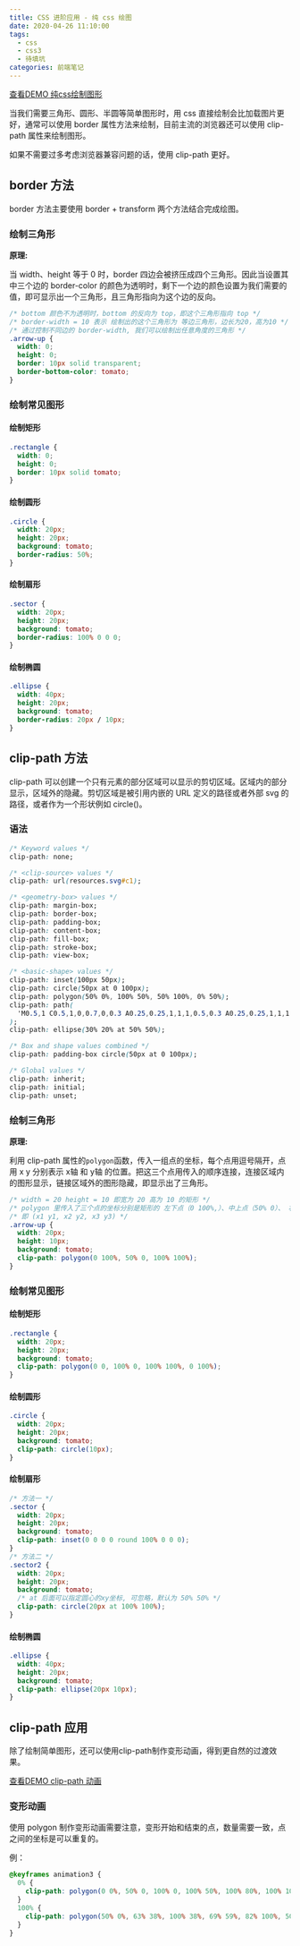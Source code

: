 ```yaml
---
title: CSS 进阶应用 - 纯 css 绘图
date: 2020-04-26 11:10:00
tags:
  - css
  - css3
  - 待填坑
categories: 前端笔记
---
```


[查看DEMO 纯css绘制图形](https://gaofanghuang.github.io/demo/api/css/demo1)

当我们需要三角形、圆形、半圆等简单图形时，用 css 直接绘制会比加载图片更好，通常可以使用 border 属性方法来绘制，目前主流的浏览器还可以使用 clip-path 属性来绘制图形。

如果不需要过多考虑浏览器兼容问题的话，使用 clip-path 更好。

<!--more-->

## border 方法

border 方法主要使用 border + transform 两个方法结合完成绘图。

### 绘制三角形

**原理:**

当 width、height 等于 0 时，border 四边会被挤压成四个三角形。因此当设置其中三个边的 border-color 的颜色为透明时，剩下一个边的颜色设置为我们需要的值，即可显示出一个三角形，且三角形指向为这个边的反向。

```css
/* bottom 颜色不为透明时，bottom 的反向为 top，即这个三角形指向 top */
/* border-width = 10 表示 绘制出的这个三角形为 等边三角形，边长为20，高为10 */
/* 通过控制不同边的 border-width, 我们可以绘制出任意角度的三角形 */
.arrow-up {
  width: 0;
  height: 0;
  border: 10px solid transparent;
  border-bottom-color: tomato;
}
```

### 绘制常见图形

#### 绘制矩形

```css
.rectangle {
  width: 0;
  height: 0;
  border: 10px solid tomato;
}
```

#### 绘制圆形

```css
.circle {
  width: 20px;
  height: 20px;
  background: tomato;
  border-radius: 50%;
}
```

#### 绘制扇形

```css
.sector {
  width: 20px;
  height: 20px;
  background: tomato;
  border-radius: 100% 0 0 0;
}
```

#### 绘制椭圆

```css
.ellipse {
  width: 40px;
  height: 20px;
  background: tomato;
  border-radius: 20px / 10px;
}
```

## clip-path 方法

clip-path 可以创建一个只有元素的部分区域可以显示的剪切区域。区域内的部分显示，区域外的隐藏。剪切区域是被引用内嵌的 URL 定义的路径或者外部 svg 的路径，或者作为一个形状例如 circle()。

### 语法

```css
/* Keyword values */
clip-path: none;

/* <clip-source> values */
clip-path: url(resources.svg#c1);

/* <geometry-box> values */
clip-path: margin-box;
clip-path: border-box;
clip-path: padding-box;
clip-path: content-box;
clip-path: fill-box;
clip-path: stroke-box;
clip-path: view-box;

/* <basic-shape> values */
clip-path: inset(100px 50px);
clip-path: circle(50px at 0 100px);
clip-path: polygon(50% 0%, 100% 50%, 50% 100%, 0% 50%);
clip-path: path(
  'M0.5,1 C0.5,1,0,0.7,0,0.3 A0.25,0.25,1,1,1,0.5,0.3 A0.25,0.25,1,1,1,1,0.3 C1,0.7,0.5,1,0.5,1 Z'
);
clip-path: ellipse(30% 20% at 50% 50%);

/* Box and shape values combined */
clip-path: padding-box circle(50px at 0 100px);

/* Global values */
clip-path: inherit;
clip-path: initial;
clip-path: unset;
```

### 绘制三角形

**原理:**

利用 clip-path 属性的`polygon`函数，传入一组点的坐标，每个点用逗号隔开，点用 x y 分别表示 x轴 和 y轴 的位置。把这三个点用传入的顺序连接，连接区域内的图形显示，链接区域外的图形隐藏，即显示出了三角形。

```css
/* width = 20 height = 10 即宽为 20 高为 10 的矩形 */
/* polygon 里传入了三个点的坐标分别是矩形的 左下点（0 100%,）、中上点（50% 0）、 右下点（100% 100%）*/
/* 即 (x1 y1, x2 y2, x3 y3) */
.arrow-up {
  width: 20px;
  height: 10px;
  background: tomato;
  clip-path: polygon(0 100%, 50% 0, 100% 100%);
}
```

### 绘制常见图形

#### 绘制矩形

```css
.rectangle {
  width: 20px;
  height: 20px;
  background: tomato;
  clip-path: polygon(0 0, 100% 0, 100% 100%, 0 100%);
}
```

#### 绘制圆形

```css
.circle {
  width: 20px;
  height: 20px;
  background: tomato;
  clip-path: circle(10px);
}
```

#### 绘制扇形

```css
/* 方法一 */
.sector {
  width: 20px;
  height: 20px;
  background: tomato;
  clip-path: inset(0 0 0 0 round 100% 0 0 0);
}
/* 方法二 */
.sector2 {
  width: 20px;
  height: 20px;
  background: tomato;
  /* at 后面可以指定圆心的xy坐标, 可忽略，默认为 50% 50% */
  clip-path: circle(20px at 100% 100%);
}
```

#### 绘制椭圆

```css
.ellipse {
  width: 40px;
  height: 20px;
  background: tomato;
  clip-path: ellipse(20px 10px);
}
```

## clip-path 应用

除了绘制简单图形，还可以使用clip-path制作变形动画，得到更自然的过渡效果。

[查看DEMO clip-path 动画](https://gaofanghuang.github.io/demo/api/css/demo2)

### 变形动画

使用 polygon 制作变形动画需要注意，变形开始和结束的点，数量需要一致，点之间的坐标是可以重复的。

例：

```css
@keyframes animation3 {
  0% {
    clip-path: polygon(0 0%, 50% 0, 100% 0, 100% 50%, 100% 80%, 100% 100%, 50% 100%, 0 100%, 0 50%, 0 38%);
  }
  100% {
    clip-path: polygon(50% 0%, 63% 38%, 100% 38%, 69% 59%, 82% 100%, 50% 75%, 18% 100%, 31% 59%, 0 38%, 37% 38%);
  }
}
```